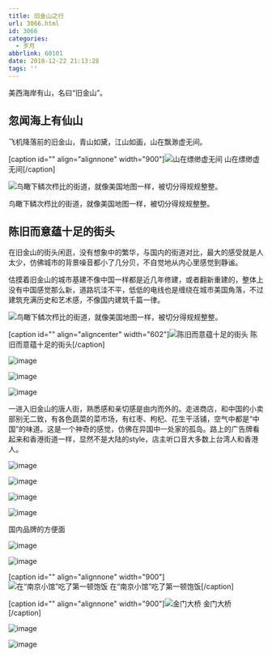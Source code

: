 ```yaml
---
title: 旧金山之行
url: 3066.html
id: 3066
categories:
  - 岁月
abbrlink: 60101
date: 2018-12-22 21:13:28
tags: ''
---
```


美西海岸有山，名曰“旧金山”。

忽闻海上有仙山
-------

飞机降落前的旧金山，青山如黛，江山如画，山在飘渺虚无间。

\[caption id="" align="alignnone" width="900"\]![山在缥缈虚无间](https://wangbaiyuan.cn/wp-content/uploads/2019/04/20190416091305118.jpg) 山在缥缈虚无间\[/caption\]

![鸟瞰下鳞次栉比的街道，就像美国地图一样，被切分得规规整整。](https://wangbaiyuan.cn/wp-content/uploads/2019/04/20190416091306215.jpg)

鸟瞰下鳞次栉比的街道，就像美国地图一样，被切分得规规整整。

陈旧而意蕴十足的街头
----------

在旧金山的街头闲逛，没有想象中的繁华，与国内的街道对比，最大的感受就是人太少，仿佛城市的背景噪音都小了几分贝，不自觉地从内心里感觉到静谧。

估摸着旧金山的城市基建不像中国一样都是近几年修建，或者翻新重建的，整体上没有中国感觉那么新，道路坑洼不平，低低的电线也是缠绕在城市美国角落，不过建筑充满历史和艺术感，不像国内建筑千篇一律。

![鸟瞰下鳞次栉比的街道，就像美国地图一样，被切分得规规整整。](https://wangbaiyuan.cn/wp-content/uploads/2019/04/20190416091307316.jpg)

\[caption id="" align="aligncenter" width="602"\]![陈旧而意蕴十足的街头](https://wangbaiyuan.cn/wp-content/uploads/2019/04/20190416091308413.jpg) 陈旧而意蕴十足的街头\[/caption\]

![image](https://wangbaiyuan.cn/wp-content/uploads/2019/04/20190416091309517.jpg)

![image](https://wangbaiyuan.cn/wp-content/uploads/2019/04/20190416091311619.jpg)

![image](https://wangbaiyuan.cn/wp-content/uploads/2019/04/20190416091312714.jpg)

一进入旧金山的唐人街，熟悉感和亲切感是由内而外的。走进商店，和中国的小卖部别无二致，有各色蔬菜的菜市场，有红枣、枸杞、花生干活铺，空气中都是“中国”的味道。这是一个神奇的感觉，仿佛在异国中一处家的孤岛。路上的广告牌看起来和香港街道一样，显然不是大陆的style，店主听口音大多数上台湾人和香港人。

![image](https://wangbaiyuan.cn/wp-content/uploads/2019/04/20190416091313811.jpg)

![image](https://wangbaiyuan.cn/wp-content/uploads/2019/04/20190416091314914.jpg)

![image](https://wangbaiyuan.cn/wp-content/uploads/2019/04/201904160913151013.jpg)

![image](https://wangbaiyuan.cn/wp-content/uploads/2019/04/201904160913161114.jpg)

国内品牌的方便面

![image](https://wangbaiyuan.cn/wp-content/uploads/2019/04/201904160913171211.jpg)

![image](https://wangbaiyuan.cn/wp-content/uploads/2019/04/201904160913181313.jpg)

\[caption id="" align="alignnone" width="900"\]![在“南京小馆”吃了第一顿饱饭](https://wangbaiyuan.cn/wp-content/uploads/2019/04/201904160913191419.jpg) 在“南京小馆”吃了第一顿饱饭\[/caption\]

\[caption id="" align="alignnone" width="900"\]![金门大桥](https://wangbaiyuan.cn/wp-content/uploads/2019/04/201904160913201518.jpg) 金门大桥\[/caption\]

![image](https://wangbaiyuan.cn/wp-content/uploads/2019/04/201904160913211618.jpg)

![image](https://wangbaiyuan.cn/wp-content/uploads/2019/04/201904160913221710.jpg)